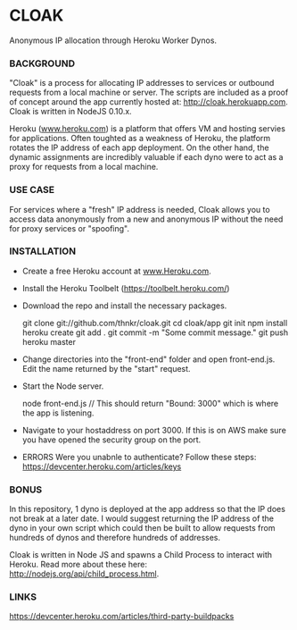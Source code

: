 CLOAK
=====
Anonymous IP allocation through Heroku Worker Dynos.

### BACKGROUND
"Cloak" is a process for allocating IP addresses to services or outbound requests from a local machine or server. The scripts are included as a proof of concept around the app currently hosted at: http://cloak.herokuapp.com. Cloak is written in NodeJS 0.10.x.

Heroku (www.heroku.com) is a platform that offers VM and hosting servies for applications. Often toughted as a weakness of Heroku, the platform rotates the IP address of each app deployment. On the other hand, the dynamic assignments are incredibly valuable if each dyno were to act as a proxy for requests from a local machine.

### USE CASE
For services where a "fresh" IP address is needed, Cloak allows you to access data anonymously from a new and anonymous IP without the need for proxy services or "spoofing". 

### INSTALLATION
* Create a free Heroku account at www.Heroku.com.
* Install the Heroku Toolbelt (https://toolbelt.heroku.com/)
* Download the repo and install the necessary packages.

    git clone git://github.com/thnkr/cloak.git
    cd cloak/app
    git init
    npm install
    heroku create
    git add . 
    git commit -m "Some commit message." 
    git push heroku master

* Change directories into the "front-end" folder and open front-end.js. Edit the name returned by the "start" request. 
* Start the Node server.

	node front-end.js // This should return "Bound: 3000" which is where the app is listening. 

* Navigate to your hostaddress on port 3000. If this is on AWS make sure you have opened the security group on the port. 

* ERRORS
Were you unabnle to authenticate? Follow these steps: https://devcenter.heroku.com/articles/keys

### BONUS
In this repository, 1 dyno is deployed at the app address so that the IP does not break at a later date. I would suggest returning the IP address of the dyno in your own script which could then be built to allow requests from hundreds of dynos and therefore hundreds of addresses. 

Cloak is written in Node JS and spawns a Child Process to interact with Heroku. Read more about these here: http://nodejs.org/api/child_process.html.

### LINKS
https://devcenter.heroku.com/articles/third-party-buildpacks
